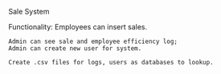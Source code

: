 Sale System

Functionality:
    Employees can insert sales.

    Admin can see sale and employee efficiency log;
    Admin can create new user for system.

    Create .csv files for logs, users as databases to lookup.